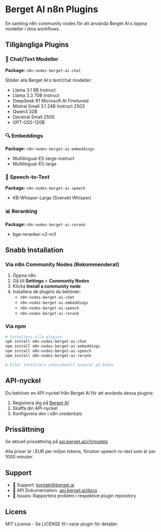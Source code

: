 # Berget AI n8n Plugins

En samling n8n community nodes för att använda Berget AI:s öppna modeller i dina workflows.

## Tillgängliga Plugins

### 🤖 Chat/Text Modeller
**Package:** `n8n-nodes-berget-ai-chat`

Stöder alla Berget AI:s text/chat modeller:
- Llama 3.1 8B Instruct
- Llama 3.3 70B Instruct  
- DeepSeek R1 Microsoft AI Finetuned
- Mistral Small 3.1 24B Instruct 2503
- Qwen3 32B
- Devstral Small 2505
- GPT-OSS-120B

### 🔍 Embeddings
**Package:** `n8n-nodes-berget-ai-embeddings`

- Multilingual-E5-large-instruct
- Multilingual-E5-large

### 🎤 Speech-to-Text
**Package:** `n8n-nodes-berget-ai-speech`

- KB-Whisper-Large (Svenskt Whisper)

### 📊 Reranking
**Package:** `n8n-nodes-berget-ai-rerank`

- bge-reranker-v2-m3

## Snabb Installation

### Via n8n Community Nodes (Rekommenderat)

1. Öppna n8n
2. Gå till **Settings** > **Community Nodes**
3. Klicka **Install a community node**
4. Installera de plugins du behöver:
   - `n8n-nodes-berget-ai-chat`
   - `n8n-nodes-berget-ai-embeddings`
   - `n8n-nodes-berget-ai-speech`
   - `n8n-nodes-berget-ai-rerank`

### Via npm

```bash
# Installera alla plugins
npm install n8n-nodes-berget-ai-chat
npm install n8n-nodes-berget-ai-embeddings  
npm install n8n-nodes-berget-ai-speech
npm install n8n-nodes-berget-ai-rerank

# Eller installera individuellt baserat på behov
```

## API-nyckel

Du behöver en API-nyckel från Berget AI för att använda dessa plugins:

1. Registrera dig på [Berget AI](https://berget.ai)
2. Skaffa din API-nyckel
3. Konfigurera den i n8n credentials

## Prissättning

Se aktuell prissättning på [api.berget.ai/v1/models](https://api.berget.ai/v1/models)

Alla priser är i EUR per miljon tokens, förutom speech-to-text som är per 1000 minuter.

## Support

- 📧 Support: [kontakt@berget.ai](mailto:kontakt@berget.ai)
- 📖 API Dokumentation: [api.berget.ai/docs](https://api.berget.ai/docs)
- 🐛 Issues: Rapportera problem i respektive plugin repository

## Licens

MIT License - Se LICENSE fil i varje plugin för detaljer.
